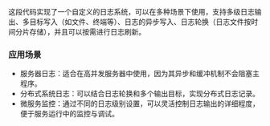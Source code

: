 这段代码实现了一个自定义的日志系统，可以在多种场景下使用，支持多级日志输出、多目标写入（如文件、终端等）、日志的异步写入、日志轮换（日志文件按时间分片存储），并且可以按需进行日志刷新。
### 应用场景
- 服务器日志：适合在高并发服务器中使用，因为其异步和缓冲机制不会阻塞主程序。
- 分布式系统日志：可以结合日志轮换和多个输出目标，实现分布式日志记录。
- 微服务监控：通过不同的日志级别设置，可以灵活控制日志输出的详细程度，便于服务运行中的监控与调试。
